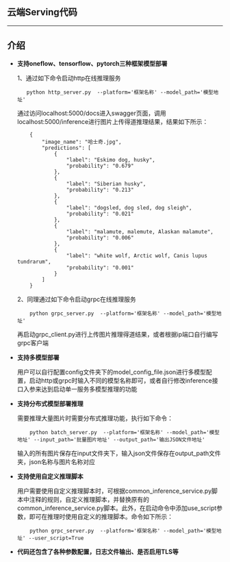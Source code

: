 ## 云端Serving代码
---
**介绍**
----
+ **支持oneflow、tensorflow、pytorch三种框架模型部署** </br>

    1、通过如下命令启动http在线推理服务
    ```
       python http_server.py  --platform='框架名称' --model_path='模型地址'
    ```  
     通过访问localhost:5000/docs进入swagger页面，调用localhost:5000/inference进行图片上传得道推理结果，结果如下所示：
    ```
        {
            "image_name": "哈士奇.jpg",
            "predictions": [
                {
                    "label": "Eskimo dog, husky",
                    "probability": "0.679"
                },
                {
                    "label": "Siberian husky",
                    "probability": "0.213"
                },
                {
                    "label": "dogsled, dog sled, dog sleigh",
                    "probability": "0.021"
                },
                {
                    "label": "malamute, malemute, Alaskan malamute",
                    "probability": "0.006"
                },
                {
                    "label": "white wolf, Arctic wolf, Canis lupus tundrarum",
                    "probability": "0.001"
                }
            ]
        }
     ```
    2、同理通过如下命令启动grpc在线推理服务
    
    ```
        python grpc_server.py  --platform='框架名称' --model_path='模型地址'  
    ``` 
        
     再启动grpc_client.py进行上传图片推理得道结果，或者根据ip端口自行编写grpc客户端
       
+ **支持多模型部署** </br>

    用户可以自行配置config文件夹下的model_config_file.json进行多模型配置，启动http或grpc时输入不同的模型名称即可，或者自行修改inference接口入参来达到启动单一服务多模型推理的功能
    
+ **支持分布式模型部署推理** </br>

    需要推理大量图片时需要分布式推理功能，执行如下命令：
    
    ```
        python batch_server.py  --platform='框架名称' --model_path='模型地址' --input_path='批量图片地址' --output_path='输出JSON文件地址'        
    ``` 
    输入的所有图片保存在input文件夹下，输入json文件保存在output_path文件夹，json名称与图片名称对应

+ **支持使用自定义推理脚本** </br>
    
    用户需要使用自定义推理脚本时，可根据common_inference_service.py脚本中注释的规则，自定义推理脚本，并替换原有的common_inference_service.py脚本。此外，在启动命令中添加use_script参数，即可在推理时使用自定义的推理脚本。命令如下所示：
    ```
        python grpc_server.py  --platform='框架名称' --model_path='模型地址' --user_script=True   
    ``` 
    
    
+ **代码还包含了各种参数配置，日志文件输出、是否启用TLS等** </br>
        